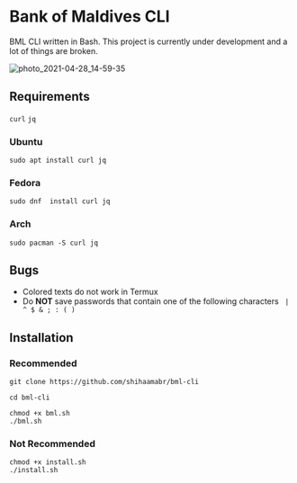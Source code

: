 # Bank of Maldives CLI
BML CLI written in Bash. This project is currently under development and a lot of things are broken.

![photo_2021-04-28_14-59-35](https://user-images.githubusercontent.com/18140039/116385581-5c948300-a832-11eb-899b-9133501a4ae7.jpg)

## Requirements 
`curl` `jq`

### Ubuntu
`sudo apt install curl jq`

### Fedora
`sudo dnf  install curl jq`

### Arch
`sudo pacman -S curl jq`

## Bugs
- Colored texts do not work in Termux
- Do **NOT** save passwords that contain one of the following characters
` | ^ $ & ; : ( )`

## Installation

### Recommended
```
git clone https://github.com/shihaamabr/bml-cli

cd bml-cli

chmod +x bml.sh
./bml.sh
```

### Not Recommended
```
chmod +x install.sh
./install.sh
```

